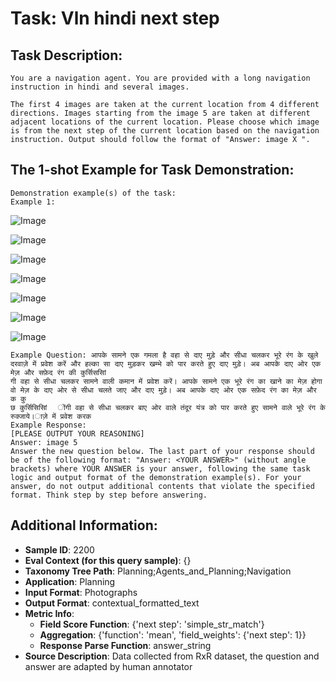 # Task: Vln hindi next step

## Task Description:

```
You are a navigation agent. You are provided with a long navigation instruction in hindi and several images.

The first 4 images are taken at the current location from 4 different directions. Images starting from the image 5 are taken at different adjacent locations of the current location. Please choose which image is from the next step of the current location based on the navigation instruction. Output should follow the format of "Answer: image X ".
```

## The 1-shot Example for Task Demonstration:

```
Demonstration example(s) of the task:
Example 1:
```

![Image](f7ef3082a05c40659421f0a21731ae1b_skybox1_sami.png)

![Image](f7ef3082a05c40659421f0a21731ae1b_skybox2_sami.png)

![Image](f7ef3082a05c40659421f0a21731ae1b_skybox3_sami.png)

![Image](f7ef3082a05c40659421f0a21731ae1b_skybox4_sami.png)

![Image](1_1_gt.png)

![Image](1_2.png)

![Image](1_3.png)

```
Example Question: आपके सामने एक गमला है वहा से दाए मुड़े और सीधा चलकर भूरे रंग के खुले दरवाज़े में प्रवेश करें और हल्का सा दाए मुड़कर खम्भे को पार करते हुए दाए मुड़े। अब आपके दाए ओर एक मेज़ और सफ़ेद रंग की कुर्सिससिां                                                                                                                                           
गी वहा से सीधा चलकर सामने वाली कमान में प्रवेश करें। आपके सामने एक भूरे रंग का खाने का मेज़ होगा वो मेज़ के दाए ओर से सीधा चलते जाए और दाए मुड़े। अब आपके दाए ओर एक सफ़ेद रंग का मेज़ और क कु
छ कुर्सिसिसिां   ोंगी वहा से सीधा चलकर बाए ओर वाले तंदूर यंत्र को पार करते हुए सामने वाले भूरे रंग के रुक्जाये।ाज़े में प्रवेश करक
Example Response:
[PLEASE OUTPUT YOUR REASONING]
Answer: image 5
Answer the new question below. The last part of your response should be of the following format: "Answer: <YOUR ANSWER>" (without angle brackets) where YOUR ANSWER is your answer, following the same task logic and output format of the demonstration example(s). For your answer, do not output additional contents that violate the specified format. Think step by step before answering.
```

## Additional Information:

- **Sample ID**: 2200
- **Eval Context (for this query sample)**: {}
- **Taxonomy Tree Path**: Planning;Agents_and_Planning;Navigation
- **Application**: Planning
- **Input Format**: Photographs
- **Output Format**: contextual_formatted_text
- **Metric Info**:
  - **Field Score Function**: {'next step': 'simple_str_match'}
  - **Aggregation**: {'function': 'mean', 'field_weights': {'next step': 1}}
  - **Response Parse Function**: answer_string
- **Source Description**: Data collected from RxR dataset, the question and answer are adapted by human annotator
